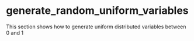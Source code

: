 # generate_random_uniform_variables
This section shows how to generate uniform distributed variables between 0 and 1 
